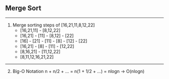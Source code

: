 ## Merge Sort
----------------
1. Merge sorting steps of [16,21,11,8,12,22]
    - [16,21,11] - [8,12,22]
    - [16,21] - [11] - [8,12] - [22]
    - [16] - [21] - [11] - [8] - [12] - [22]
    - [16,21] - [8] - [11] - [12,22]
    - [8,16,21] - [11,12,22]
    - [8,11,12,16,21,22]
----------
2. Big-O Notation
    n + n/2 + ... = n(1 + 1/2 + ...) = nlogn → O(nlogn)
